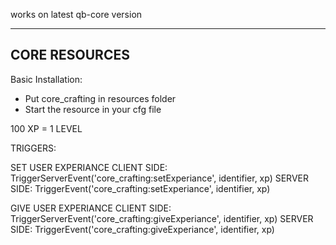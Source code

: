 
works on latest qb-core version 


--------------------------------------------------------
CORE RESOURCES
--------------------------------------------------------

Basic Installation:

* Put core_crafting in resources folder
* Start the resource in your cfg file

100 XP = 1 LEVEL

TRIGGERS:

SET USER EXPERIANCE
CLIENT SIDE: TriggerServerEvent('core_crafting:setExperiance', identifier, xp)
SERVER SIDE: TriggerEvent('core_crafting:setExperiance', identifier, xp)

GIVE USER EXPERIANCE
CLIENT SIDE: TriggerServerEvent('core_crafting:giveExperiance', identifier, xp)
SERVER SIDE: TriggerEvent('core_crafting:giveExperiance', identifier, xp)
